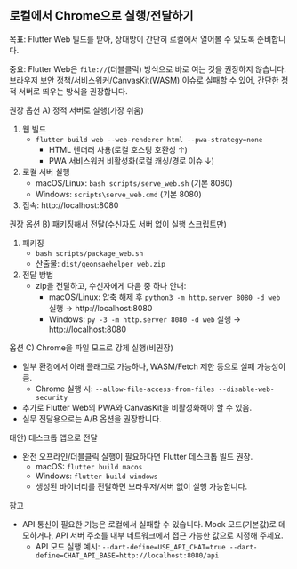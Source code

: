 ## 로컬에서 Chrome으로 실행/전달하기

목표: Flutter Web 빌드를 받아, 상대방이 간단히 로컬에서 열어볼 수 있도록 준비합니다.

중요: Flutter Web은 `file://`(더블클릭) 방식으로 바로 여는 것을 권장하지 않습니다. 브라우저 보안 정책/서비스워커/CanvasKit(WASM) 이슈로 실패할 수 있어, 간단한 정적 서버로 띄우는 방식을 권장합니다.

권장 옵션 A) 정적 서버로 실행(가장 쉬움)
1) 웹 빌드
   - `flutter build web --web-renderer html --pwa-strategy=none`
     - HTML 렌더러 사용(로컬 호스팅 호환성 ↑)
     - PWA 서비스워커 비활성화(로컬 캐싱/경로 이슈 ↓)
2) 로컬 서버 실행
   - macOS/Linux: `bash scripts/serve_web.sh` (기본 8080)
   - Windows: `scripts\serve_web.cmd` (기본 8080)
3) 접속: http://localhost:8080

권장 옵션 B) 패키징해서 전달(수신자도 서버 없이 실행 스크립트만)
1) 패키징
   - `bash scripts/package_web.sh`
   - 산출물: `dist/geonsaehelper_web.zip`
2) 전달 방법
   - zip을 전달하고, 수신자에게 다음 중 하나 안내:
     - macOS/Linux: 압축 해제 후 `python3 -m http.server 8080 -d web` 실행 → http://localhost:8080
     - Windows: `py -3 -m http.server 8080 -d web` 실행 → http://localhost:8080

옵션 C) Chrome을 파일 모드로 강제 실행(비권장)
- 일부 환경에서 아래 플래그로 가능하나, WASM/Fetch 제한 등으로 실패 가능성이 큼.
  - Chrome 실행 시: `--allow-file-access-from-files --disable-web-security`
- 추가로 Flutter Web의 PWA와 CanvasKit을 비활성화해야 할 수 있음.
- 실무 전달용으로는 A/B 옵션을 권장합니다.

대안) 데스크톱 앱으로 전달
- 완전 오프라인/더블클릭 실행이 필요하다면 Flutter 데스크톱 빌드 권장.
  - macOS: `flutter build macos`
  - Windows: `flutter build windows`
  - 생성된 바이너리를 전달하면 브라우저/서버 없이 실행 가능합니다.

참고
- API 통신이 필요한 기능은 로컬에서 실패할 수 있습니다. Mock 모드(기본값)로 데모하거나, API 서버 주소를 내부 네트워크에서 접근 가능한 값으로 지정해 주세요.
  - API 모드 실행 예시: `--dart-define=USE_API_CHAT=true --dart-define=CHAT_API_BASE=http://localhost:8080/api`

